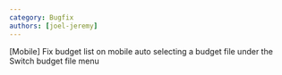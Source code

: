 ```yaml
---
category: Bugfix
authors: [joel-jeremy]
---
```


[Mobile] Fix budget list on mobile auto selecting a budget file under the Switch budget file menu
